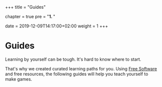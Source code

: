 +++
title = "Guides"

chapter = true
pre = "<b>1. </b>"

date = 2019-12-09T14:17:00+02:00
weight = 1
+++

# Guides #

Learning by yourself can be tough. It's hard to know where to start.

That's why we created curated learning paths for you. Using [Free Software](//en.wikipedia.org/wiki/The_Free_Software_Definition) and free resources, the following guides will help you teach yourself to make games.
